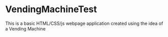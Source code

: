# VendingMachineTest
This is a basic HTML/CSS/js webpage application created using the idea of a Vending Machine
